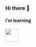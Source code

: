 ### Hi there 👋

#### i'm learning





 <img src="https://cdn.jsdelivr.net/gh/devicons/devicon/icons/css3/css3-original-wordmark.svg" width="40" height="40"/>
           
          
          
          
